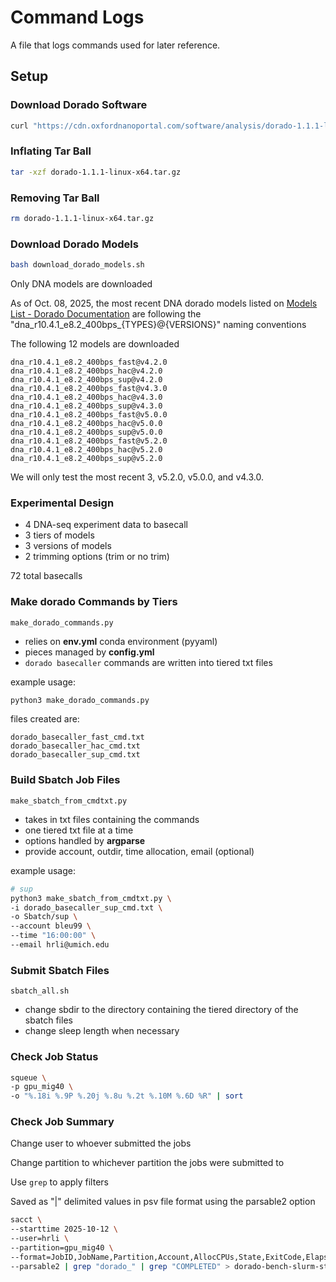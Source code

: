 # Command Logs

A file that logs commands used for later reference.

## Setup

### Download Dorado Software

```bash
curl "https://cdn.oxfordnanoportal.com/software/analysis/dorado-1.1.1-linux-x64.tar.gz" -o dorado-1.1.1-linux-x64.tar.gz
```

### Inflating Tar Ball

```bash
tar -xzf dorado-1.1.1-linux-x64.tar.gz
```

### Removing Tar Ball

```bash
rm dorado-1.1.1-linux-x64.tar.gz
```

### Download Dorado Models

```bash
bash download_dorado_models.sh
```

Only DNA models are downloaded

As of Oct. 08, 2025, the most recent DNA dorado models listed on [Models List - Dorado Documentation](https://software-docs.nanoporetech.com/dorado/latest/models/list/) are following the "dna_r10.4.1_e8.2_400bps_{TYPES}@{VERSIONS}" naming conventions

The following 12 models are downloaded

```
dna_r10.4.1_e8.2_400bps_fast@v4.2.0
dna_r10.4.1_e8.2_400bps_hac@v4.2.0
dna_r10.4.1_e8.2_400bps_sup@v4.2.0
dna_r10.4.1_e8.2_400bps_fast@v4.3.0
dna_r10.4.1_e8.2_400bps_hac@v4.3.0
dna_r10.4.1_e8.2_400bps_sup@v4.3.0
dna_r10.4.1_e8.2_400bps_fast@v5.0.0
dna_r10.4.1_e8.2_400bps_hac@v5.0.0
dna_r10.4.1_e8.2_400bps_sup@v5.0.0
dna_r10.4.1_e8.2_400bps_fast@v5.2.0
dna_r10.4.1_e8.2_400bps_hac@v5.2.0
dna_r10.4.1_e8.2_400bps_sup@v5.2.0
```

We will only test the most recent 3, v5.2.0, v5.0.0, and v4.3.0.

### Experimental Design

- 4 DNA-seq experiment data to basecall
- 3 tiers of models
- 3 versions of models
- 2 trimming options (trim or no trim)

72 total basecalls

### Make dorado Commands by Tiers

`make_dorado_commands.py`

- relies on **env.yml** conda environment (pyyaml)
- pieces managed by **config.yml**
- `dorado basecaller` commands are written into tiered txt files

example usage:

```bash
python3 make_dorado_commands.py
```

files created are:

```
dorado_basecaller_fast_cmd.txt
dorado_basecaller_hac_cmd.txt
dorado_basecaller_sup_cmd.txt
```

### Build Sbatch Job Files

`make_sbatch_from_cmdtxt.py`

- takes in txt files containing the commands
- one tiered txt file at a time
- options handled by **argparse**
- provide account, outdir, time allocation, email (optional)

example usage:

```bash
# sup
python3 make_sbatch_from_cmdtxt.py \
-i dorado_basecaller_sup_cmd.txt \
-o Sbatch/sup \
--account bleu99 \
--time "16:00:00" \
--email hrli@umich.edu
```

### Submit Sbatch Files

`sbatch_all.sh`

- change sbdir to the directory containing the tiered directory of the sbatch files
- change sleep length when necessary

### Check Job Status

```bash
squeue \
-p gpu_mig40 \
-o "%.18i %.9P %.20j %.8u %.2t %.10M %.6D %R" | sort
```

### Check Job Summary

Change user to whoever submitted the jobs

Change partition to whichever partition the jobs were submitted to

Use `grep` to apply filters

Saved as "|" delimited values in psv file format using the parsable2 option

```bash
sacct \
--starttime 2025-10-12 \
--user=hrli \
--partition=gpu_mig40 \
--format=JobID,JobName,Partition,Account,AllocCPUs,State,ExitCode,Elapsed,MaxRSS,AveRSS,ReqMem,AveDiskRead,AveDiskWrite \
--parsable2 | grep "dorado_" | grep "COMPLETED" > dorado-bench-slurm-stats.psv
```

